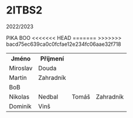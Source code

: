 # 2ITBS2
2022/2023

<html>
	<body>
		<table>
			<th>Jméno</th>
			<th>Příjmení</th>
			<tr>
				<td>Miroslav</td>
				<td>Douda</td>
				PIKA BOO
			<tr>
				<td>Martin</td>
				<td>Zahradník</td>
			</tr>
			</tr>
			<tr>
				<td>BoB</td>
			</tr>
			<tr>
<<<<<<< HEAD
				<td>Nikolas</td>
				<td>Nedbal</td>
=======
				<td>Tomáš</td>
				<td>Zahradník</td>
>>>>>>> bacd75ec639ca0c0fcfae12e234fc06aae32f718
			</tr>
			<tr>
				<td>Dominik</td>
				<td>Vinš</td>
			</tr>
		</table>
	</body>
</html>
